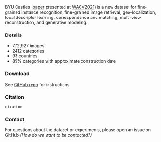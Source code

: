 BYU Castles ([paper](https://arxiv.org/) presented at [WACV2021](http://wacv2021.thecvf.com/home)) is a new dataset for fine-grained instance recognition, fine-grained image retrieval, geo-localization, local descriptor learning, correspondence and matching, multi-view reconstruction, and generative modeling.

### Details

- 772,927 images
- 2412 categories
- 93 countries
- 85% categories with approximate construction date

### Download

See [GitHub repo](https://github.com/byu-vision/castles#download) for instructions

### Citation

```
citation
```

### Contact

For questions about the dataset or experiments, please open an issue on GitHub _(How do we want to be contacted?)_
